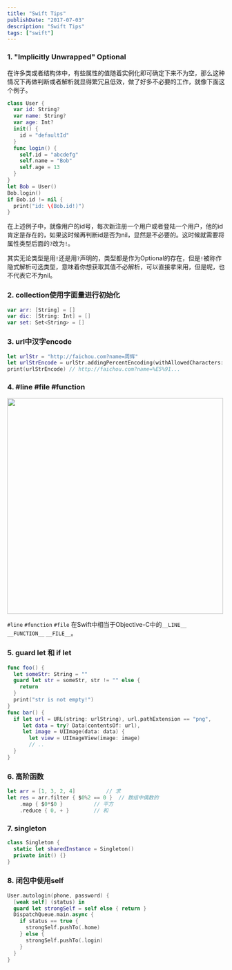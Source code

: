 ```yaml
---
title: "Swift Tips"
publishDate: "2017-07-03"
description: "Swift Tips"
tags: ["swift"]
---
```


### 1.  "Implicitly Unwrapped" Optional

在许多类或者结构体中，有些属性的值随着实例化即可确定下来不为空，那么这种情况下再做判断或者解析就显得繁冗且低效，做了好多不必要的工作，就像下面这个例子。

```swift
class User {
  var id: String?
  var name: String?
  var age: Int?
  init() {
    id = "defaultId"
  }
  func login() {
    self.id = "abcdefg"
    self.name = "Bob"
    self.age = 13
  }
}
let Bob = User()
Bob.login()
if Bob.id != nil {
  print("id: \(Bob.id!)")
}

```

在上述例子中，就像用户的id号，每次新注册一个用户或者登陆一个用户，他的id肯定是存在的，如果这时候再判断id是否为nil，显然是不必要的。这时候就需要将属性类型后面的`?`改为`!`。

其实无论类型是用`!`还是用`?`声明的，类型都是作为Optional的存在，但是`!`被称作隐式解析可选类型，意味着你想获取其值不必解析，可以直接拿来用，但是呢，也不代表它不为nil。


### 2. collection使用字面量进行初始化

```swift
var arr: [String] = []
var dic: [String: Int] = []
var set: Set<String> = []
```


### 3. url中汉字encode

```swift
let urlStr = "http://faichou.com?name=周辉"
let urlStrEncode = urlStr.addingPercentEncoding(withAllowedCharacters: .urlQueryAllowed)
print(urlStrEncode) // http://faichou.com?name=%E5%91...
```


### 4.  #line #file #function

<img src="https://raw.githubusercontent.com/FaiChou/faichou.github.io/master/img/qiniu/markdown/1499091752944.png" width="500"/>

`#line` `#function` `#file` 在Swift中相当于Objective-C中的`__LINE__` `__FUNCTION__` `__FILE__`。


### 5. guard let 和 if let 

```swift
func foo() {
  let someStr: String = ""
  guard let str = someStr, str != "" else {
    return 
  }
  print("str is not empty!")
}
func bar() {
  if let url = URL(string: urlString), url.pathExtension == "png",
     let data = try? Data(contentsOf: url),
     let image = UIImage(data: data) {
       let view = UIImageView(image: image)
       // ..
  }
}
```


### 6. 高阶函数

```swift
let arr = [1, 3, 2, 4]			// 求
let res = arr.filter { $0%2 == 0 } 	// 数组中偶数的
	.map { $0*$0 } 	   		// 平方
	.reduce { 0, + }	   	// 和

```


### 7. singleton

```swift
class Singleton {
  static let sharedInstance = Singleton()
  private init() {}
}
```


### 8. 闭包中使用self

```swift
User.autologin(phone, password) {
  [weak self] (status) in
  guard let strongSelf = self else { return }
  DispatchQueue.main.async {
    if status == true {
      strongSelf.pushTo(.home)
    } else {
      strongSelf.pushTo(.login)
    }
  }
}
```

